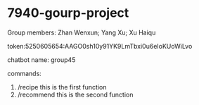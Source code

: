 # 7940-gourp-project
Group members:
Zhan Wenxun; Yang Xu; Xu Haiqu

token:5250605654:AAGO0sh10y91YK9LmTbxi0u6eIoKUoWiLvo

chatbot name: group45

commands:

1. /recipe     this is the first function
2. /recommend  this is the second function
